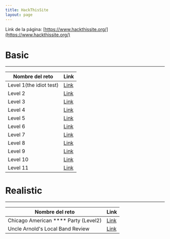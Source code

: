 ```yaml
---
title: HackThisSite
layout: page
---
```

Link de la página: [https://www.hackthissite.org/](https://www.hackthissite.org/)

# Basic
---

|Nombre del reto|Link|
|--|--|
|Level 1(the idiot test)|[Link](/blog/Level-1(the-idiot-test))|
|Level 2|[Link](/blog/Level-2)|
|Level 3|[Link](/blog/Level-3)|
|Level 4|[Link](/blog/Level-4)|
|Level 5|[Link](/blog/Level-5)|
|Level 6|[Link](/blog/Level-6)|
|Level 7|[Link](/blog/Level-7)|
|Level 8|[Link](/blog/Level-8)|
|Level 9|[Link](/blog/Level-9)|
|Level 10|[Link](/blog/Level-10)|
|Level 11|[Link](/blog/Level-11)|

# Realistic
---

|Nombre del reto|Link|
|--|--|
|Chicago American \*\*\*\* Party (Level2)|[Link](/blog/Chicago-American-Nz-Party)|
|Uncle Arnold's Local Band Review|[Link](/blog/Uncle-Arnold's-Local-Band-Review)|
